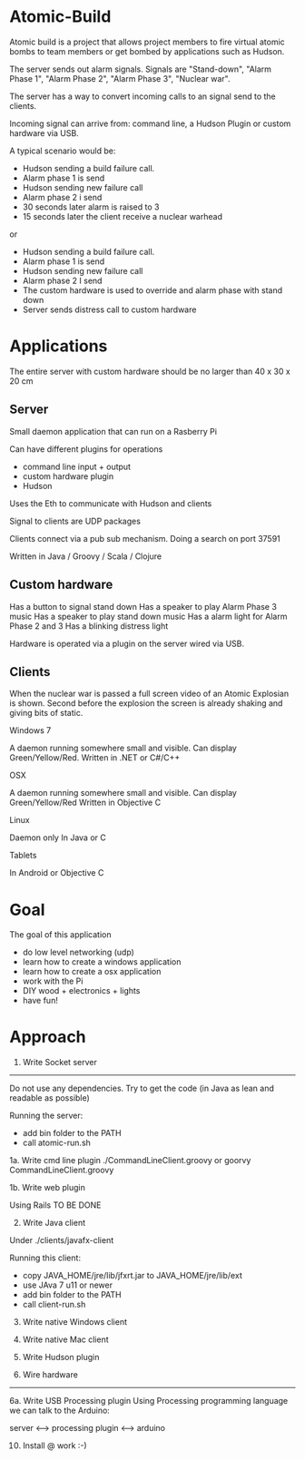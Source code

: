 Atomic-Build
============

Atomic build is a project that allows project members to fire virtual atomic bombs to team members or get bombed by applications such as Hudson.

The server sends out alarm signals. Signals are "Stand-down", "Alarm Phase 1", "Alarm Phase 2", "Alarm Phase 3", "Nuclear war".

The server has a way to convert incoming calls to an signal send to the clients.

Incoming signal can arrive from: command line, a Hudson Plugin or custom hardware via USB.

A typical scenario would be:
- Hudson sending a build failure call.
- Alarm phase 1 is send
- Hudson sending new failure call
- Alarm phase 2 i send
- 30 seconds later alarm is raised to 3
- 15 seconds later the client receive a nuclear warhead

or

- Hudson sending a build failure call.
- Alarm phase 1 is send
- Hudson sending new failure call
- Alarm phase 2 I send
- The custom hardware is used to override and alarm phase with stand down
- Server sends distress call to custom hardware


Applications
============

The entire server with custom hardware should be no larger than 40 x 30 x 20 cm

Server
------

Small daemon application that can run on a Rasberry Pi

Can have different plugins for operations
- command line input + output
- custom hardware plugin
- Hudson

Uses the Eth to communicate with Hudson and clients

Signal to clients are UDP packages

Clients connect via a pub sub mechanism. Doing a search on port 37591

Written in Java / Groovy / Scala / Clojure

Custom hardware
---------------

Has a button to signal stand down
Has a speaker to play Alarm Phase 3 music
Has a speaker to play stand down music
Has a alarm light for Alarm Phase 2 and 3
Has a blinking distress light

Hardware is operated via a plugin on the server wired via USB.

Clients
-------

When the nuclear war is passed a full screen video of an Atomic Explosian is shown. Second before the explosion the
screen is already shaking and giving bits of static.

Windows 7

A daemon running somewhere small and visible. Can display Green/Yellow/Red.
Written in .NET or C#/C++

OSX

A daemon running somewhere small and visible. Can display Green/Yellow/Red
Written in Objective C

Linux

Daemon only
In Java or C

Tablets

In Android or Objective C

Goal
====

The goal of this application

- do low level networking (udp)
- learn how to create a windows application
- learn how to create a osx application
- work with the Pi
- DIY wood + electronics + lights
- have fun!


Approach
========

1. Write Socket server
------------------

Do not use any dependencies. Try to get the code (in Java as lean and readable as possible)

Running the server:
- add bin folder to the PATH
- call atomic-run.sh

1a. Write cmd line plugin
./CommandLineClient.groovy
or
goorvy CommandLineClient.groovy

1b. Write web plugin

Using Rails
TO BE DONE


2. Write Java client

Under ./clients/javafx-client

Running this client:
- copy JAVA_HOME/jre/lib/jfxrt.jar to JAVA_HOME/jre/lib/ext
- use JAva 7 u11 or newer
- add bin folder to the PATH
- call client-run.sh

3. Write native Windows client
4. Write native Mac client
5. Write Hudson plugin

6. Wire hardware
----------------

6a. Write USB Processing plugin
Using Processing programming language we can talk to the Arduino:

server <--> processing plugin <--> arduino



10. Install @ work :-)



